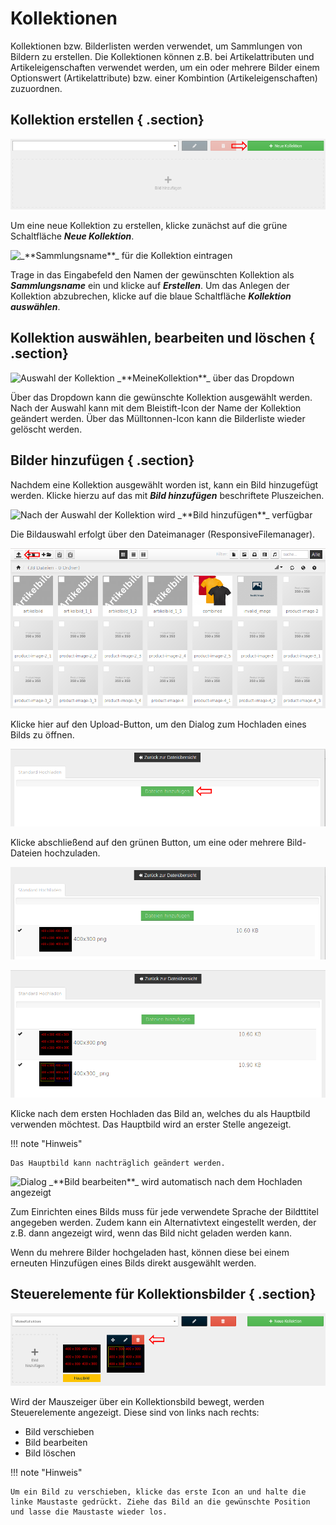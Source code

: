 # Kollektionen 

Kollektionen bzw. Bilderlisten werden verwendet, um Sammlungen von Bildern zu erstellen. Die Kollektionen können z.B. bei Artikelattributen und Artikeleigenschaften verwendet werden, um ein oder mehrere Bilder einem Optionswert \(Artikelattribute\) bzw. einer Kombintion \(Artikeleigenschaften\) zuzuordnen.

## Kollektion erstellen { .section}

![](Bilder/Kollektionen_neuAnlegen.png "Button _**Neue Kollektion**_")

Um eine neue Kollektion zu erstellen, klicke zunächst auf die grüne Schaltfläche _**Neue Kollektion**_.

![](Bilder/Kollektionen_SammlungsnameEingeben.png "_**Sammlungsname**_ für die Kollektion
        eintragen")

Trage in das Eingabefeld den Namen der gewünschten Kollektion als _**Sammlungsname**_ ein und klicke auf _**Erstellen**_. Um das Anlegen der Kollektion abzubrechen, klicke auf die blaue Schaltfläche _**Kollektion auswählen**_.

## Kollektion auswählen, bearbeiten und löschen { .section}

![](Bilder/Kollektionen_auswaehlen.png "Auswahl der Kollektion _**MeineKollektion**_ über
        das Dropdown")

Über das Dropdown kann die gewünschte Kollektion ausgewählt werden. Nach der Auswahl kann mit dem Bleistift-Icon der Name der Kollektion geändert werden. Über das Mülltonnen-Icon kann die Bilderliste wieder gelöscht werden.

## Bilder hinzufügen { .section}

Nachdem eine Kollektion ausgewählt worden ist, kann ein Bild hinzugefügt werden. Klicke hierzu auf das mit _**Bild hinzufügen**_ beschriftete Pluszeichen.

![](Bilder/Kollektionen_Bildauswahl.png "Nach der Auswahl der Kollektion wird _**Bild
        hinzufügen**_ verfügbar")

Die Bildauswahl erfolgt über den Dateimanager \(ResponsiveFilemanager\).

![](Bilder/Kollektionen_BildauswahlFilemanager.png "Upload-Button im Dateimanager")

Klicke hier auf den Upload-Button, um den Dialog zum Hochladen eines Bilds zu öffnen.

![](Bilder/Kollektionen_BildauswahlFilemanagerDateienHinzufuegen.png "Button _**Dateien hinzufüegen**_")

Klicke abschließend auf den grünen Button, um eine oder mehrere Bild-Dateien hochzuladen.

![](Bilder/Kollektionen_BildauswahlFilemanagerBildHochgeladen.png "Anzeige nach Hochladen eines einzelnen Bilds")

![](Bilder/Kollektionen_BildauswahlFilemanagerBilderHochgeladen.png "Anzeige nach Hochladen von mehreren Bildern")

Klicke nach dem ersten Hochladen das Bild an, welches du als Hauptbild verwenden möchtest. Das Hauptbild wird an erster Stelle angezeigt.

!!! note "Hinweis"

    Das Hauptbild kann nachträglich geändert werden.

![](Bilder/Kollektionen_BildauswahlFilemanagerBilderHochgeladenBildBearbeiten.png "Dialog _**Bild bearbeiten**_ wird automatisch nach
        dem Hochladen angezeigt")

Zum Einrichten eines Bilds muss für jede verwendete Sprache der Bildttitel angegeben werden. Zudem kann ein Alternativtext eingestellt werden, der z.B. dann angezeigt wird, wenn das Bild nicht geladen werden kann.

Wenn du mehrere Bilder hochgeladen hast, können diese bei einem erneuten Hinzufügen eines Bilds direkt ausgewählt werden.

## Steuerelemente für Kollektionsbilder { .section}

![](Bilder/Kollektionen_Steuerelemente.png "Anzeige der Steuerelemente beim Hovern mit der Maus")

Wird der Mauszeiger über ein Kollektionsbild bewegt, werden Steuerelemente angezeigt. Diese sind von links nach rechts:

-   Bild verschieben
-   Bild bearbeiten
-   Bild löschen

!!! note "Hinweis"

    Um ein Bild zu verschieben, klicke das erste Icon an und halte die linke Maustaste gedrückt. Ziehe das Bild an die gewünschte Position und lasse die Maustaste wieder los.




